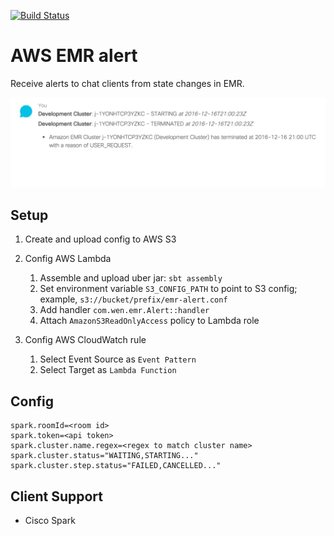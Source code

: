 [![Build Status](https://travis-ci.org/wenn/aws-emr-alert.svg?branch=master)](https://travis-ci.org/wenn/aws-emr-alert)

# AWS EMR alert
Receive alerts to chat clients from state changes in EMR.

![Spark Client](https://raw.githubusercontent.com/wenn/aws-emr-alert/master/images/emr.spark.chat.png)

## Setup

1. Create and upload config to AWS S3
2. Config AWS Lambda
    1. Assemble and upload uber jar: `sbt assembly`
    2. Set environment variable `S3_CONFIG_PATH` to point to S3 config; example, `s3://bucket/prefix/emr-alert.conf`
    3. Add handler `com.wen.emr.Alert::handler`
    4. Attach `AmazonS3ReadOnlyAccess` policy to Lambda role

3. Config AWS CloudWatch rule
    1. Select Event Source as `Event Pattern`
    2. Select Target as `Lambda Function`

## Config

```
spark.roomId=<room id>
spark.token=<api token>
spark.cluster.name.regex=<regex to match cluster name>
spark.cluster.status="WAITING,STARTING..."
spark.cluster.step.status="FAILED,CANCELLED..."
```

## Client Support
- Cisco Spark

